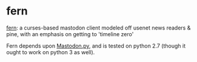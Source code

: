 # fern
[fern](fern): a curses-based mastodon client modeled off usenet news readers & pine, with an emphasis on getting to 'timeline zero'

Fern depends upon [Mastodon.py](https://github.com/halcy/Mastodon.py), and is tested on python 2.7 (though it ought to work on python 3 as well).

